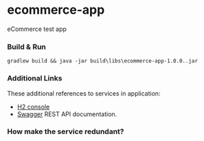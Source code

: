 # ecommerce-app
eCommerce test app

### Build & Run
`gradlew build && java -jar build\libs\ecommerce-app-1.0.0..jar` 

### Additional Links
These additional references to services in application:

* [H2 console](http://localhost:8080/h2-console)
* [Swagger](http://localhost:8080/swagger-ui.html) REST API documentation.

### How make the service redundant?

